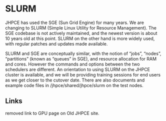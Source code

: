 # SLURM
JHPCE has used the SGE (Sun Grid Engine) for many years. We are
changing to SLURM (Simple Linux Utility for Resource Management).  The
SGE codebase is not actively maintained, and the newest version is
about 10 years old at this point. SLURM on the other hand is more
widely used, with regular patches and updates made available.

SLURM and SGE are conceptually similar, with the notion of “jobs”,
“nodes”, “partitions” (known as “queues” in SGE), and resource
allocation for RAM and cores. However the commands and options between
the two schedulers are different.  An orientation to using SLURM on
the JHPCE cluster is available, and we will be providing training
sessions for end users as we get closer to the cutover date. There are
also documents and example code files in /jhpce/shared/jhpce/slurm on
the test nodes.

## Links
removed link to GPU page on Old JHPCE site.

